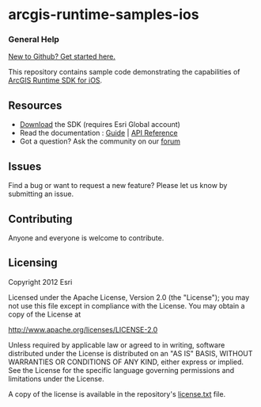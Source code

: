 arcgis-runtime-samples-ios
==========================

### General Help
[New to Github? Get started here.](http://htmlpreview.github.com/?https://github.com/Esri/esri.github.com/blob/master/help/esri-getting-to-know-github.html)

This repository contains sample code demonstrating the capabilities of [ArcGIS Runtime SDK for iOS](http://developers.arcgis.com/en/ios/). 

## Resources

* [Download](http://www.esri.com/apps/products/download/index.cfm?fuseaction=download.main&downloadid=898) the SDK (requires Esri Global account)
* Read the documentation : [Guide](http://developers.arcgis.com/en/ios/guide/introduction.htm) | [API Reference](http://developers.arcgis.com/en/ios/api-reference/index.htm)
* Got a question? Ask the community on our [forum](http://forums.arcgis.com/forums/78-ArcGIS-for-iOS-SDK)

## Issues

Find a bug or want to request a new feature?  Please let us know by submitting an issue.

## Contributing

Anyone and everyone is welcome to contribute. 

## Licensing

Copyright 2012 Esri

Licensed under the Apache License, Version 2.0 (the "License");
you may not use this file except in compliance with the License.
You may obtain a copy of the License at

   http://www.apache.org/licenses/LICENSE-2.0

Unless required by applicable law or agreed to in writing, software
distributed under the License is distributed on an "AS IS" BASIS,
WITHOUT WARRANTIES OR CONDITIONS OF ANY KIND, either express or implied.
See the License for the specific language governing permissions and
limitations under the License.

A copy of the license is available in the repository's
[license.txt]( https://raw.github.com/Esri/arcgis-runtime-samples-ios/master/license.txt) file.
